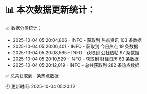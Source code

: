 📊 本次数据更新统计：
==========================

📈 数据分类统计：
- 2025-10-04 05:20:04,806 - INFO - 获取到 热点资讯 103 条数据
- 2025-10-04 05:20:06,401 - INFO - 获取到 今日热点 19 条数据
- 2025-10-04 05:20:08,565 - INFO - 获取到 公社热帖 97 条数据
- 2025-10-04 05:20:10,529 - INFO - 获取到 财经日历 63 条数据
- 2025-10-04 05:20:12,019 - INFO - 总共获取到 282 条热点数据

✅ 总共获取到 - 条热点数据

🕐 更新时间: 2025-10-04 05:20:12
